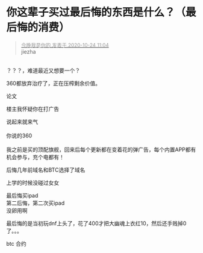 # 你这辈子买过最后悔的东西是什么？（最后悔的消费）


<div class="quote"><blockquote><font size="2"><a href="https://www.hostloc.com/forum.php?mod=redirect&amp;goto=findpost&amp;pid=9344886&amp;ptid=757875" target="_blank"><font color="#999999">今晚我是你的 发表于 2020-10-24 11:04</font></a></font><br />
jiezha</blockquote></div><br />
？？？，难道最近又想要一个？

360都放弃治疗了，正在压榨剩余价值。

论文

楼主我怀疑你在打广告

说起来就来气<br />
<br />
你说的360<br />
<br />
我之前是买的顶配旗舰，回来后每个更新都在变着花的弹广告，每个内置APP都有机会参与，充个电都有！

后悔几年前域名和BTC选择了域名

上学的时候没碰过女女

最后悔买ipad<br />
第二后悔，第二次买ipad<br />
没卵用啊<img src="static/image/smiley/default/sweat.gif" smilieid="10" border="0" alt="" />

最后悔的是当初玩dnf上头了，花了400才把大幽魂上衣红10，然后还手贱掉0了。。。<img src="static/image/smiley/yct/003.gif" smilieid="50" border="0" alt="" />

btc 合约 
